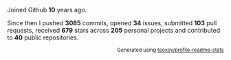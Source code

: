 Joined Github **10** years ago.

Since then I pushed **3085** commits, opened **34** issues, submitted **103** pull requests, received **679** stars across **205** personal projects and contributed to **40** public repositories.

<p align="right"><sub>Generated using <a href="https://github.com/marketplace/actions/profile-readme-stats">teoxoy/profile-readme-stats</a></sub></p>
